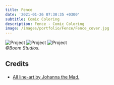 ```yaml
---
title: Fence
date: '2021-01-26 07:30:35 +0300'
subtitle: Comic Coloring
description: Fence - Comic Coloring
image: /images/portfolio/Fence/Fence_cover.jpg
---
```


<div class="gallery-box">
  <div class="gallery">
    <img src="{{site.baseurl}}/images/portfolio/Fence/Fence_1.jpg" alt="Project">
    <img src="{{site.baseurl}}/images/portfolio/Fence/Fence_2.jpg" alt="Project">
    <img src="{{site.baseurl}}/images/portfolio/Fence/Fence_3.jpg" alt="Project">
  </div>
  <em>©Boom Studios.</em>
</div>

<div class="block-header inner-sm" style="margin-top: 1.5em; margin-bottom: 1.5em">
  <h2 class="block-title line-top">Credits</h2>
</div>

* <a href="#secao-destino">All line-art by Johanna the Mad.</a>

